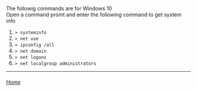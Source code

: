 The followig commands are for Windows 10 
<br>Open a command promt and enter the following command to get system info

1. ```> systeminfo```
2. ```> net use```
3. ```> ipconfig /all```
4. ```> net domain```
5. ```> net logons```
6. ```> net localgroup administrators```


---

###### [Home](index.md)